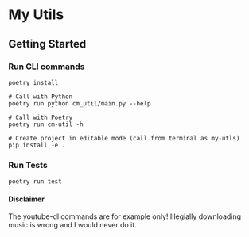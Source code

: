 # My Utils

## Getting Started

### Run CLI commands

```shell
poetry install

# Call with Python
poetry run python cm_util/main.py --help

# Call with Poetry
poetry run cm-util -h

# Create project in editable mode (call from terminal as my-utls)
pip install -e .
```

### Run Tests

```shell
poetry run test
```

#### Disclaimer

The youtube-dl commands are for example only! Illegially downloading music is wrong and I would never do it.
